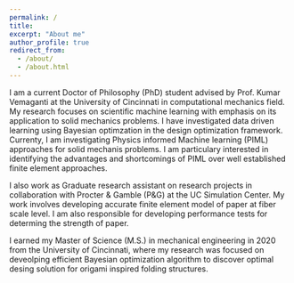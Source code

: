```yaml
---
permalink: /
title: 
excerpt: "About me"
author_profile: true
redirect_from: 
  - /about/
  - /about.html
---
```


I am a current Doctor of Philosophy (PhD) student advised by Prof. Kumar Vemaganti at the University of Cincinnati in computational mechanics field. My research focuses on scientific machine learning with emphasis on its application to solid mechanics problems. I have investigated data driven learning using Bayesian optimzation in the design optimization framework. Currenty, I am investigating Physics informed Machine learning (PIML) approaches for solid mechanis problems. I am particulary interested in identifying the advantages and shortcomings of PIML over well established finite element approaches.  

I also work as Graduate research assistant on research projects in collaboration with Procter & Gamble (P&G) at the UC Simulation Center. My work involves developing accurate finite element model of paper at fiber scale level. I am also responsible for developing performance tests for determing the strength of paper. 

I earned my Master of Science (M.S.) in mechanical engineering in 2020 from the University of Cincinnati, where my research was focused on deveolping efficient Bayesian optimization algorithm to discover optimal desing solution for origami inspired folding structures.
